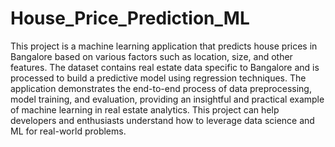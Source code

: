 # House_Price_Prediction_ML
This project is a machine learning application that predicts house prices in Bangalore based on various factors such as location, size, and other features. The dataset contains real estate data specific to Bangalore and is processed to build a predictive model using regression techniques. The application demonstrates the end-to-end process of data preprocessing, model training, and evaluation, providing an insightful and practical example of machine learning in real estate analytics. This project can help developers and enthusiasts understand how to leverage data science and ML for real-world problems.
